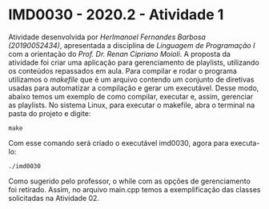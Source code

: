 # IMD0030 - 2020.2 - Atividade 1

Atividade desenvolvida por *Herlmanoel Fernandes Barbosa (20190052434)*, apresentada a disciplina de *Linguagem de Programação I* com a orientação do *Prof. Dr. Renan Cipriano Moioli*.
A proposta da atividade foi criar uma aplicação para gerenciamento de playlists, utilizando os conteúdos repassados em aula.
Para compilar e rodar o programa utilizamos o *makefile* que é um arquivo contendo um conjunto de diretivas usadas para automatizar a compilação e gerar um executável.
Desse modo, abaixo temos um exemplo de como compilar, executar e, assim, gerenciar as playlists.
No sistema Linux, para executar o makefile, abra o terminal na pasta do projeto e digite: 
```shell
make
```
Com esse comando será criado o executável imd0030, agora para executa-lo:
```shell
./imd0030
```

Como sugerido pelo professor, o while com as opções de gerenciamento foi retirado. Assim, no arquivo main.cpp temos a exemplificação das classes solicitadas na Atividade 02.